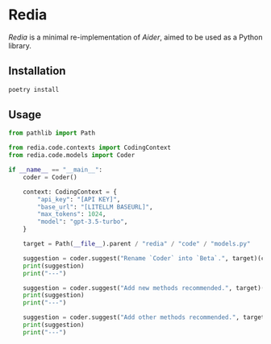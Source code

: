 # Redia

*Redia* is a minimal re-implementation of *Aider*, aimed to be used as a Python library.

## Installation

```bash
poetry install
```

## Usage

```python
from pathlib import Path

from redia.code.contexts import CodingContext
from redia.code.models import Coder

if __name__ == "__main__":
    coder = Coder()

    context: CodingContext = {
        "api_key": "[API KEY]",
        "base_url": "[LITELLM BASEURL]",
        "max_tokens": 1024,
        "model": "gpt-3.5-turbo",
    }

    target = Path(__file__).parent / "redia" / "code" / "models.py"

    suggestion = coder.suggest("Rename `Coder` into `Beta`.", target)(context)
    print(suggestion)
    print("---")

    suggestion = coder.suggest("Add new methods recommended.", target)(context)
    print(suggestion)
    print("---")

    suggestion = coder.suggest("Add other methods recommended.", target)(context)
    print(suggestion)
    print("---")
```
